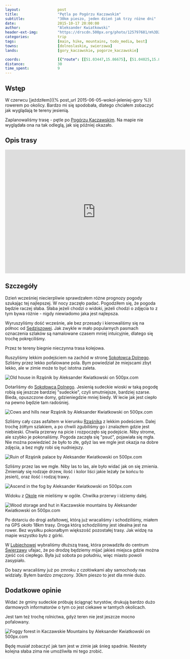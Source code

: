 ```yaml
---
layout:                 post
title:                  "Pętla po Pogórzu Kaczawskim"
subtitle:               "30km pieszo, jeden dzień jak trzy różne dni"
date:                   2015-10-17 20:00:00
author:                 "Aleksander Kwiatkowski"
header-ext-img:         "https://drscdn.500px.org/photo/125797681/m%3D2048/3e36c3a9e326f0318ed643f6c069f71a"
categories:             trip
tags:                   [main, hike, mountains, todo_media, best]
towns:                  [dolnoslaskie, swierzawa]
lands:                  [gory_kaczawskie, pogorze_kaczawskie]

coords:                 [{"route": [[51.03447,15.86675], [51.04025,15.83114], [51.02627,15.81714], [51.01957,15.80367], [51.01622,15.77792], [51.00197,15.78427], [50.99916,15.77929], [50.98830,15.78685], [50.99100,15.79157], [50.97900,15.81783], [50.97641,15.83465], [50.98695,15.83577], [50.99846,15.85963], [50.99683,15.87980], [51.01336,15.89388], [51.02465,15.88006], [51.02616,15.87139], [51.03550,15.86650]], "type": "hike"}, {"route": [[51.82294,16.58190], [51.80256,16.58156], [51.76614,16.52646], [51.73681,16.52577], [51.68363,16.52319], [51.67000,16.53504], [51.66223,16.53161], [51.60949,16.41814], [51.57846,16.42655], [51.55573,16.40904], [51.55861,16.32510], [51.53438,16.27944], [51.52658,16.28098], [51.51205,16.26381], [51.51109,16.23944], [51.49474,16.23103], [51.48908,16.21489], [51.47091,16.21317], [51.43079,16.16803], [51.40038,16.21970], [51.38999,16.22038], [51.38946,16.19961], [51.33394,16.16374], [51.22086,16.13541], [51.20108,16.11481], [51.19225,16.12786], [51.13757,15.95620], [51.12508,15.91740], [51.10654,15.90041], [51.09619,15.87500], [51.05693,15.86264], [51.05380,15.87037], [51.04075,15.87294], [51.03783,15.86573], [51.02553,15.87758]], "type": "car"}]
distance:               30
time_spent:             9
---
```


[wiki-sedziszowa]:              https://pl.wikipedia.org/wiki/S%C4%99dziszowa_(wojew%C3%B3dztwo_dolno%C5%9Bl%C4%85skie)
[wiki-sokolowiec-dolny]:        https://pl.wikipedia.org/wiki/Soko%C5%82owiec
[wiki-rzasnik]:                 https://pl.wikipedia.org/wiki/Rz%C4%85%C5%9Bnik_(wojew%C3%B3dztwo_dolno%C5%9Bl%C4%85skie)
[wiki-okole]:                   https://pl.wikipedia.org/wiki/Okole_(szczyt)
[wiki-lubiechowa]:              https://pl.wikipedia.org/wiki/Lubiechowa
[wiki-swierzawa]:               https://pl.wikipedia.org/wiki/%C5%9Awierzawa
[wiki-pogorze]:                 https://pl.wikipedia.org/wiki/Pog%C3%B3rze_Kaczawskie

Wstęp
-----

W czerwcu [jeździłem]({% post_url 2015-06-05-wokol-jeleniej-gory %}) rowerem po okolicy. Bardzo mi się
spodobała, dlatego chciałem zobaczyć jak wyglądają te tereny jesienią.

Zaplanowaliśmy trasę - pętle po [Pogórzu Kaczawskim][wiki-pogorze]. Na mapie nie wyglądała ona na tak
odleglą, jak się później okazało.

Opis trasy
----------

<iframe height='405' width='590' frameborder='0' allowtransparency='true' scrolling='no' src='https://www.strava.com/activities/418795820/embed/ad2de8d1a9ada01e4239c016a6653ef0de0ce237'></iframe>

Szczegóły
---------

Dzień wcześniej niecierpliwie sprawdzałem różne prognozy
pogody szukając tej najlepszej. W nocy zaczęło padać. Pogodziłem się, że pogoda będzie raczej słaba.
Słaba jeżeli chodzi o widoki, jeżeli chodzi o zdjęcia to z tym bywa różnie - nigdy niewiadomo
jaka jest najlepsza.

Wyruszyliśmy dość wcześnie, ale bez przesady i kierowaliśmy się na północ od [Sędziszowej][wiki-sedziszowa].
Jak zwykle w mało popularnych pasmach oznaczenia szlaków są namalowane czasem mniej
intuicyjnie, dlatego się trochę pokręciliśmy.

Przez te tereny biegnie nieczynna trasa kolejowa.

Ruszyliśmy lekkim podejściem na zachód w stronę [Sokołowca Dolnego][wiki-sokolowiec-dolny]. Szliśmy przez lekko
pofalowane pola. Bym powiedział że miejscami zbyt lekko, ale w zimie może to być istotna zaleta.

<div class='pixels-photo'>
  <p>
    <img src='https://drscdn.500px.org/photo/140810969/m%3D900/9d44c157d9117b2429449f799876a447' alt='Old house in Rząśnik by Aleksander Kwiatkowski on 500px.com'>
  </p>
  <a href='https://500px.com/photo/140810969/old-house-in-rz%C4%85%C5%9Bnik-by-aleksander-kwiatkowski' alt='Old house in Rząśnik by Aleksander Kwiatkowski on 500px.com'></a>
</div>
<script type='text/javascript' src='https://500px.com/embed.js'></script>

Dotarliśmy do [Sokołowca Dolnego][wiki-sokolowiec-dolny]. Jesienią sudeckie wioski w taką pogodę
robią się jeszcze bardziej "sudeckie", czyli smutniejsze, bardziej szarse. Bieda, opuszczone domy, gdzieniegdzie
mniej biedy. W lecie jak jest ciepło na pewno będzie tam radośniej.

<div class='pixels-photo'>
  <p>
    <img src='https://drscdn.500px.org/photo/127777903/m%3D900/e11618dd34a2ecb5c8d288be883399e6' alt='Cows and hills near Rząśnik by Aleksander Kwiatkowski on 500px.com'>
  </p>
  <a href='https://500px.com/photo/127777903/cows-and-hills-near-rz%C4%85%C5%9Bnik-by-aleksander-kwiatkowski' alt='Cows and hills near Rząśnik by Aleksander Kwiatkowski on 500px.com'></a>
</div>
<script type='text/javascript' src='https://500px.com/embed.js'></script>

Szliśmy cały czas asfaltem w kierunku [Rząśnika][wiki-rzasnik] z lekkim podeściem. Dalej trochę żółtym szlakiem,
a po chwili zgubiliśmy go i znalazłem gdzie jest niebieski. Chwila przerwy na picie i rozpoczęło się
podejście. Niby strome, ale szybko je pokonaliśmy. Pogoda zaczęła się "psuć", pojawiała się mgła.
Nie można powiedzieć że było to złe, gdyż las we mgle jest okazja na dobre zdjęcia, a bez mgły robi się nudniejszy.

<div class='pixels-photo'>
  <p>
    <img src='https://drscdn.500px.org/photo/140836127/m%3D900/906711beccdeaddbcc0e2a49960cc86c' alt='Ruin of Rząśnik palace by Aleksander Kwiatkowski on 500px.com'>
  </p>
  <a href='https://500px.com/photo/140836127/ruin-of-rz%C4%85%C5%9Bnik-palace-by-aleksander-kwiatkowski' alt='Ruin of Rząśnik palace by Aleksander Kwiatkowski on 500px.com'></a>
</div>
<script type='text/javascript' src='https://500px.com/embed.js'></script>

Szliśmy przez las we mgle. Niby las to las, ale było widać jak on się zmienia. Zmieniały się rodzaje drzew,
ilość i kolor liści jakie leżały (w końcu to jesień), oraz ilość i rodzaj trawy.

<div class='pixels-photo'>
  <p>
    <img src='https://drscdn.500px.org/photo/130141625/m%3D900/96d7ec1e102c8db42d1f649d4c6b786f' alt='Ascend in the fog by Aleksander Kwiatkowski on 500px.com'>
  </p>
  <a href='https://500px.com/photo/130141625/ascend-in-the-fog-by-aleksander-kwiatkowski' alt='Ascend in the fog by Aleksander Kwiatkowski on 500px.com'></a>
</div>
<script type='text/javascript' src='https://500px.com/embed.js'></script>

Widoku z [Okole][wiki-okole] nie mieliśmy w ogóle. Chwilka przerwy i idziemy dalej.

<div class='pixels-photo'>
  <p>
    <img src='https://drscdn.500px.org/photo/128754487/m%3D900/0e6e89497cbbf9abedef167fd568acea' alt='Wood storage and hut in Kaczawskie mountains by Aleksander Kwiatkowski on 500px.com'>
  </p>
  <a href='https://500px.com/photo/128754487/wood-storage-and-hut-in-kaczawskie-mountains-by-aleksander-kwiatkowski' alt='Wood storage and hut in Kaczawskie mountains by Aleksander Kwiatkowski on 500px.com'></a>
</div>
<script type='text/javascript' src='https://500px.com/embed.js'></script>

Po dotarciu do drogi asfaltowej, którą już wracaliśmy i schodziliśmy, miałem na GPS około 18km trasy.
Droga którą schodziliśmy jest idealna jest na rower. Bez wysiłku pokonałbym większość pozostałej trasy. Jak widzę
na mapie wszystko było z górki.

W [Lubiechowej][wiki-lubiechowa] wybraliśmy dłuższą trasę, która prowadziła do centrum
[Świerzawy][wiki-swierzawa] ufajac, że po drodzę będziemy mijać jakieś miejsca gdzie można zjeść
coś ciepłego. Była już sobota po południu, więc miasto powoli zasypiało.

Do bazy wracaliśmy już po zmroku z czołówkami aby samochody nas widziały. Byłem bardzo zmęczony.
30km pieszo to jest dla mnie dużo.

Dodatkowe opinie
----------------

Widać że gminy sudeckie próbuję ściągnąć turystów, drukują bardzo dużo darmowych informatorów
o tym co jest ciekawe w tamtych okolicach.

Jest tam też trochę rolnictwa, gdyż teren nie jest jeszcze mocno pofalowany.

<div class='pixels-photo'>
  <p>
    <img src='https://drscdn.500px.org/photo/159619267/m%3D900/16f719a86ffb2f9c8cea1fc9cb1ff979' alt='Foggy forest in Kaczawskie Mountains by Aleksander Kwiatkowski on 500px.com'>
  </p>
  <a href='https://500px.com/photo/159619267/foggy-forest-in-kaczawskie-mountains-by-aleksander-kwiatkowski' alt='Foggy forest in Kaczawskie Mountains by Aleksander Kwiatkowski on 500px.com'></a>
</div>
<script type='text/javascript' src='https://500px.com/embed.js'></script>

Będę musiał zobaczyć jak tam jest w zimie jak śnieg spadnie. Niestety kolejna
słaba zima nie umożliwiła mi tego zrobić.

